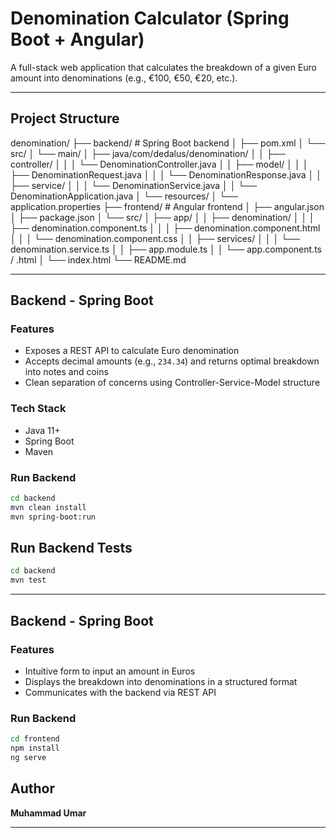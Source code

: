 # Denomination Calculator (Spring Boot + Angular)

A full-stack web application that calculates the breakdown of a given Euro amount into denominations (e.g., €100, €50, €20, etc.).

---

## Project Structure

denomination/
├── backend/ # Spring Boot backend
│ ├── pom.xml
│ └── src/
│ └── main/
│ ├── java/com/dedalus/denomination/
│ │ ├── controller/
│ │ │ └── DenominationController.java
│ │ ├── model/
│ │ │ ├── DenominationRequest.java
│ │ │ └── DenominationResponse.java
│ │ ├── service/
│ │ │ └── DenominationService.java
│ │ └── DenominationApplication.java
│ └── resources/
│ └── application.properties
├── frontend/ # Angular frontend
│ ├── angular.json
│ ├── package.json
│ └── src/
│ ├── app/
│ │ ├── denomination/
│ │ │ ├── denomination.component.ts
│ │ │ ├── denomination.component.html
│ │ │ └── denomination.component.css
│ │ ├── services/
│ │ │ └── denomination.service.ts
│ │ ├── app.module.ts
│ │ └── app.component.ts / .html
│ └── index.html
└── README.md

---

## Backend - Spring Boot

### Features

- Exposes a REST API to calculate Euro denomination
- Accepts decimal amounts (e.g., `234.34`) and returns optimal breakdown into notes and coins
- Clean separation of concerns using Controller-Service-Model structure

### Tech Stack

- Java 11+
- Spring Boot
- Maven

### Run Backend

```bash
cd backend
mvn clean install
mvn spring-boot:run
```

## Run Backend Tests

```bash
cd backend
mvn test
```

---

## Backend - Spring Boot

### Features

- Intuitive form to input an amount in Euros
- Displays the breakdown into denominations in a structured format
- Communicates with the backend via REST API

### Run Backend

```bash
cd frontend
npm install
ng serve
```

## Author

**Muhammad Umar**

---
